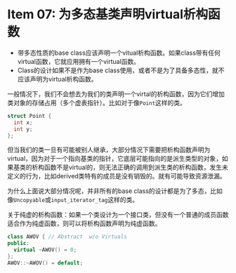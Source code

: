 # Item 07: 为多态基类声明virtual析构函数

* 带多态性质的base class应该声明一个vitual析构函数。如果class带有任何virtual函数，它就应用拥有一个virtual函数。
* Class的设计如果不是作为base class使用，或者不是为了具备多态性，就不应该声明为virtual析构函数。


一般情况下，我们不会想去为我们的类声明一个virtal的析构函数，因为它们增加类对象的存储占用（多个虚表指针）。比如对于像`Point`这样的类。

```cpp
struct Point {
  int x;
  int y;
};
```

但当我们的类一旦有可能被别人继承，大部分情况下需要把析构函数声明为virtual，因为对于一个指向基类的指针，它底层可能指向的是派生类型的对象，如果基类的析构函数不是virtual的，则无法正确的调用到派生类的析构函数，发生未定义的行为，比如derived类特有的成员是没有销毁的。就有可能导致资源泄漏。

为什么上面说大部分情况呢，并非所有的base class的设计都是为了多态，比如像`Uncopyable`或`input_iterator_tag`这样的类。

关于纯虚的析构函数：如果一个类设计为一个接口类，但没有一个普通的成员函数适合作为纯虚函数，则可以将析构函数声明为纯虚函数。

```cpp
class AWOV { // Abstract  w/o Virtuals
public:
  virtual ~AWOV() = 0;
};
AWOV::~AWOV() = default;
```